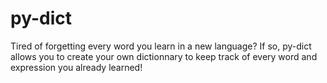 # py-dict
Tired of forgetting every word you learn in a new language? If so, py-dict allows you to create your own dictionnary to keep track of every word and expression you already learned!
